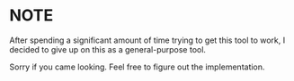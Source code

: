 NOTE
===

After spending a significant amount of time trying to get this tool to work, I
decided to give up on this as a general-purpose tool.

Sorry if you came looking.  Feel free to figure out the implementation.
